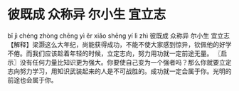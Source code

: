 # 彼既成     众称异     尔小生     宜立志

bǐ jì chéng 	zhòng chēng yì 	ěr xiǎo shēng 	yí lì zhì
彼既成 	众称异 	尔小生 	宜立志
【解释】梁灏这么大年纪，尚能获得成功，不能不使大家感到惊异，钦佩他的好学不倦。而我们应该趁着年轻的时候，立定志向，努力用功就一定前途无量。
〖启示〗没有任何力量比知识更为强大。你要使自己变为一个强者吗？那么你就要立定志向努力学习，用知识武装起来的人是不可战胜的。成功就一定会属于你。光明的前途也会属于你。
